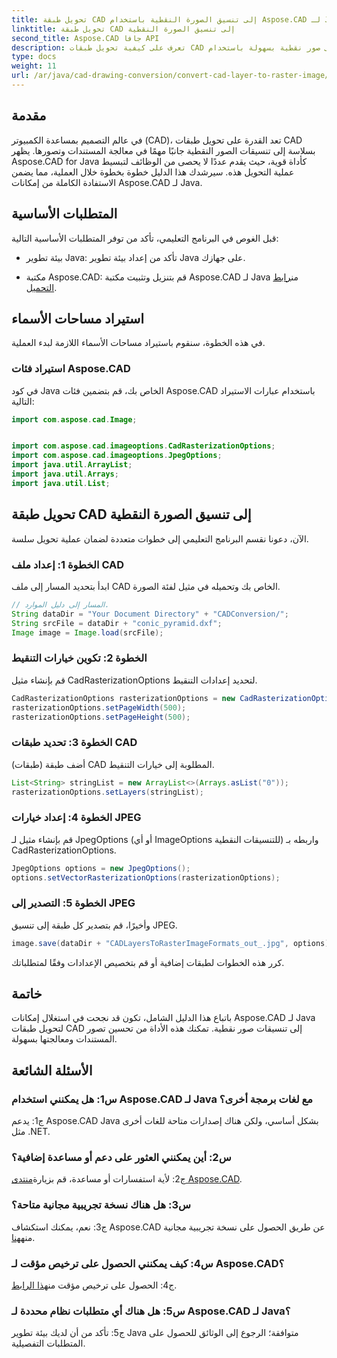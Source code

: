 ```yaml
---
title: تحويل طبقة CAD إلى تنسيق الصورة النقطية باستخدام Aspose.CAD لـ Java
linktitle: تحويل طبقة CAD إلى تنسيق الصورة النقطية
second_title: Aspose.CAD جافا API
description: تعرف على كيفية تحويل طبقات CAD إلى صور نقطية بسهولة باستخدام Aspose.CAD لـ Java. اتبع دليلنا خطوة بخطوة للحصول على تصور سلس للمستندات.
type: docs
weight: 11
url: /ar/java/cad-drawing-conversion/convert-cad-layer-to-raster-image/
---
```

## مقدمة

في عالم التصميم بمساعدة الكمبيوتر (CAD)، تعد القدرة على تحويل طبقات CAD بسلاسة إلى تنسيقات الصور النقطية جانبًا مهمًا في معالجة المستندات وتصورها. يظهر Aspose.CAD for Java كأداة قوية، حيث يقدم عددًا لا يحصى من الوظائف لتبسيط عملية التحويل هذه. سيرشدك هذا الدليل خطوة بخطوة خلال العملية، مما يضمن الاستفادة الكاملة من إمكانات Aspose.CAD لـ Java.

## المتطلبات الأساسية

قبل الغوص في البرنامج التعليمي، تأكد من توفر المتطلبات الأساسية التالية:

- بيئة تطوير Java: تأكد من إعداد بيئة تطوير Java على جهازك.

-  مكتبة Aspose.CAD: قم بتنزيل وتثبيت مكتبة Aspose.CAD لـ Java من[رابط التحميل](https://releases.aspose.com/cad/java/).

## استيراد مساحات الأسماء

في هذه الخطوة، سنقوم باستيراد مساحات الأسماء اللازمة لبدء العملية.

### استيراد فئات Aspose.CAD

في كود Java الخاص بك، قم بتضمين فئات Aspose.CAD باستخدام عبارات الاستيراد التالية:

```java
import com.aspose.cad.Image;


import com.aspose.cad.imageoptions.CadRasterizationOptions;
import com.aspose.cad.imageoptions.JpegOptions;
import java.util.ArrayList;
import java.util.Arrays;
import java.util.List;
```

## تحويل طبقة CAD إلى تنسيق الصورة النقطية

الآن، دعونا نقسم البرنامج التعليمي إلى خطوات متعددة لضمان عملية تحويل سلسة.

### الخطوة 1: إعداد ملف CAD

ابدأ بتحديد المسار إلى ملف CAD الخاص بك وتحميله في مثيل لفئة الصورة.

```java
// المسار إلى دليل الموارد.
String dataDir = "Your Document Directory" + "CADConversion/";
String srcFile = dataDir + "conic_pyramid.dxf";
Image image = Image.load(srcFile);
```

### الخطوة 2: تكوين خيارات التنقيط

قم بإنشاء مثيل CadRasterizationOptions لتحديد إعدادات التنقيط.

```java
CadRasterizationOptions rasterizationOptions = new CadRasterizationOptions();
rasterizationOptions.setPageWidth(500);
rasterizationOptions.setPageHeight(500);
```

### الخطوة 3: تحديد طبقات CAD

أضف طبقة (طبقات) CAD المطلوبة إلى خيارات التنقيط.

```java
List<String> stringList = new ArrayList<>(Arrays.asList("0"));
rasterizationOptions.setLayers(stringList);
```

### الخطوة 4: إعداد خيارات JPEG

قم بإنشاء مثيل لـ JpegOptions (أو أي ImageOptions للتنسيقات النقطية) واربطه بـ CadRasterizationOptions.

```java
JpegOptions options = new JpegOptions();
options.setVectorRasterizationOptions(rasterizationOptions);
```

### الخطوة 5: التصدير إلى JPEG

وأخيرًا، قم بتصدير كل طبقة إلى تنسيق JPEG.

```java
image.save(dataDir + "CADLayersToRasterImageFormats_out_.jpg", options);
```

كرر هذه الخطوات لطبقات إضافية أو قم بتخصيص الإعدادات وفقًا لمتطلباتك.

## خاتمة

باتباع هذا الدليل الشامل، تكون قد نجحت في استغلال إمكانات Aspose.CAD لـ Java لتحويل طبقات CAD إلى تنسيقات صور نقطية. تمكنك هذه الأداة من تحسين تصور المستندات ومعالجتها بسهولة.

## الأسئلة الشائعة

### س1: هل يمكنني استخدام Aspose.CAD لـ Java مع لغات برمجة أخرى؟

ج1: يدعم Aspose.CAD Java بشكل أساسي، ولكن هناك إصدارات متاحة للغات أخرى مثل .NET.

### س2: أين يمكنني العثور على دعم أو مساعدة إضافية؟

 ج2: لأية استفسارات أو مساعدة، قم بزيارة[منتدى Aspose.CAD](https://forum.aspose.com/c/cad/19).

### س3: هل هناك نسخة تجريبية مجانية متاحة؟

 ج3: نعم، يمكنك استكشاف Aspose.CAD عن طريق الحصول على نسخة تجريبية مجانية منه[هنا](https://releases.aspose.com/).

### س4: كيف يمكنني الحصول على ترخيص مؤقت لـ Aspose.CAD؟

 ج4: الحصول على ترخيص مؤقت من[هذا الرابط](https://purchase.aspose.com/temporary-license/).

### س5: هل هناك أي متطلبات نظام محددة لـ Aspose.CAD لـ Java؟

ج5: تأكد من أن لديك بيئة تطوير Java متوافقة؛ الرجوع إلى الوثائق للحصول على المتطلبات التفصيلية.